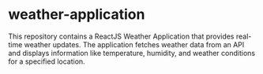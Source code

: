 # weather-application
This repository contains a ReactJS Weather Application that provides real-time weather updates. The application fetches weather data from an API and displays information like temperature, humidity, and weather conditions for a specified location.
